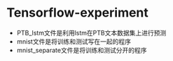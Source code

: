 # Tensorflow-experiment
* PTB_lstm文件是利用lstm在PTB文本数据集上进行预测
* mnist文件是将训练和测试写在一起的程序
* mnist_separate文件是将训练和测试分开的程序
